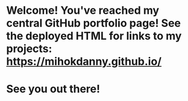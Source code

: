 # Welcome! You've reached my central GitHub portfolio page! See the deployed HTML for links to my projects: https://mihokdanny.github.io/
# See you out there!
